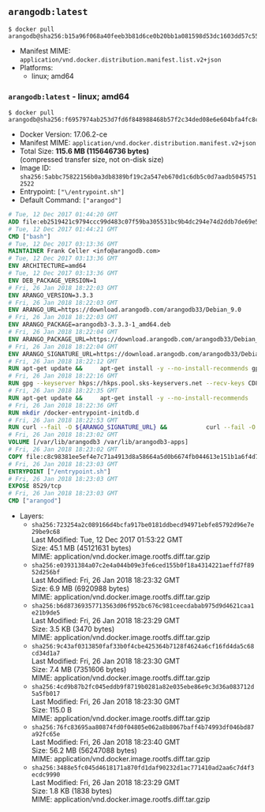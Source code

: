 ## `arangodb:latest`

```console
$ docker pull arangodb@sha256:b15a96f068a40feeb3b81d6ce0b20bb1a081598d53dc1603dd57c55678d09b05
```

-	Manifest MIME: `application/vnd.docker.distribution.manifest.list.v2+json`
-	Platforms:
	-	linux; amd64

### `arangodb:latest` - linux; amd64

```console
$ docker pull arangodb@sha256:f6957974ab253d7fd6f848988468b57f2c34ded08e6e604bfa4fc8c2655375cb
```

-	Docker Version: 17.06.2-ce
-	Manifest MIME: `application/vnd.docker.distribution.manifest.v2+json`
-	Total Size: **115.6 MB (115646736 bytes)**  
	(compressed transfer size, not on-disk size)
-	Image ID: `sha256:5abbc75822156b0a3db8389bf19c2a547eb670d1c6db5c0d7aadb50457512522`
-	Entrypoint: `["\/entrypoint.sh"]`
-	Default Command: `["arangod"]`

```dockerfile
# Tue, 12 Dec 2017 01:44:20 GMT
ADD file:eb2519421c9794ccc99d483c07f59ba305531bc9b4dc294e74d2ddb7de69e52a in / 
# Tue, 12 Dec 2017 01:44:21 GMT
CMD ["bash"]
# Tue, 12 Dec 2017 03:13:36 GMT
MAINTAINER Frank Celler <info@arangodb.com>
# Tue, 12 Dec 2017 03:13:36 GMT
ENV ARCHITECTURE=amd64
# Tue, 12 Dec 2017 03:13:36 GMT
ENV DEB_PACKAGE_VERSION=1
# Fri, 26 Jan 2018 18:22:03 GMT
ENV ARANGO_VERSION=3.3.3
# Fri, 26 Jan 2018 18:22:03 GMT
ENV ARANGO_URL=https://download.arangodb.com/arangodb33/Debian_9.0
# Fri, 26 Jan 2018 18:22:03 GMT
ENV ARANGO_PACKAGE=arangodb3-3.3.3-1_amd64.deb
# Fri, 26 Jan 2018 18:22:04 GMT
ENV ARANGO_PACKAGE_URL=https://download.arangodb.com/arangodb33/Debian_9.0/amd64/arangodb3-3.3.3-1_amd64.deb
# Fri, 26 Jan 2018 18:22:04 GMT
ENV ARANGO_SIGNATURE_URL=https://download.arangodb.com/arangodb33/Debian_9.0/amd64/arangodb3-3.3.3-1_amd64.deb.asc
# Fri, 26 Jan 2018 18:22:12 GMT
RUN apt-get update &&     apt-get install -y --no-install-recommends gpg dirmngr     &&     rm -rf /var/lib/apt/lists/*
# Fri, 26 Jan 2018 18:22:16 GMT
RUN gpg --keyserver hkps://hkps.pool.sks-keyservers.net --recv-keys CD8CB0F1E0AD5B52E93F41E7EA93F5E56E751E9B
# Fri, 26 Jan 2018 18:22:35 GMT
RUN apt-get update &&     apt-get install -y --no-install-recommends         libjemalloc1         ca-certificates         pwgen         curl     &&     rm -rf /var/lib/apt/lists/*
# Fri, 26 Jan 2018 18:22:36 GMT
RUN mkdir /docker-entrypoint-initdb.d
# Fri, 26 Jan 2018 18:22:53 GMT
RUN curl --fail -O ${ARANGO_SIGNATURE_URL} &&           curl --fail -O ${ARANGO_PACKAGE_URL} &&             gpg --verify ${ARANGO_PACKAGE}.asc &&     (echo arangodb3 arangodb3/password password test | debconf-set-selections) &&     (echo arangodb3 arangodb3/password_again password test | debconf-set-selections) &&     DEBIAN_FRONTEND="noninteractive" dpkg -i ${ARANGO_PACKAGE} &&     rm -rf /var/lib/arangodb3/* &&     sed -ri         -e 's!127\.0\.0\.1!0.0.0.0!g'         -e 's!^(file\s*=).*!\1 -!'         -e 's!^#\s*uid\s*=.*!uid = arangodb!'         -e 's!^#\s*gid\s*=.*!gid = arangodb!'         /etc/arangodb3/arangod.conf     &&     rm -f ${ARANGO_PACKAGE}*
# Fri, 26 Jan 2018 18:23:02 GMT
VOLUME [/var/lib/arangodb3 /var/lib/arangodb3-apps]
# Fri, 26 Jan 2018 18:23:02 GMT
COPY file:c8c98381ee5ef4e7c71a4913d8a58664a5d0b6674fb044613e151b1a6f4d73ac in /entrypoint.sh 
# Fri, 26 Jan 2018 18:23:03 GMT
ENTRYPOINT ["/entrypoint.sh"]
# Fri, 26 Jan 2018 18:23:03 GMT
EXPOSE 8529/tcp
# Fri, 26 Jan 2018 18:23:03 GMT
CMD ["arangod"]
```

-	Layers:
	-	`sha256:723254a2c089166d4bcfa917be0181ddbecd94971ebfe85792d96e7e29be9c68`  
		Last Modified: Tue, 12 Dec 2017 01:53:22 GMT  
		Size: 45.1 MB (45121631 bytes)  
		MIME: application/vnd.docker.image.rootfs.diff.tar.gzip
	-	`sha256:e03931384a07c2e4a044b09e3fe6ced155b0f18a4314221aeffd7f8952d256bf`  
		Last Modified: Fri, 26 Jan 2018 18:23:32 GMT  
		Size: 6.9 MB (6920988 bytes)  
		MIME: application/vnd.docker.image.rootfs.diff.tar.gzip
	-	`sha256:b6d87369357713563d06f952bc676c981ceecdabab975d9d4621caa1e21b9de5`  
		Last Modified: Fri, 26 Jan 2018 18:23:29 GMT  
		Size: 3.5 KB (3470 bytes)  
		MIME: application/vnd.docker.image.rootfs.diff.tar.gzip
	-	`sha256:9c43af0313850faf33b0f4cbe425364b7128f4624a6cf16fd4da5c68cd34d1a7`  
		Last Modified: Fri, 26 Jan 2018 18:23:30 GMT  
		Size: 7.4 MB (7351606 bytes)  
		MIME: application/vnd.docker.image.rootfs.diff.tar.gzip
	-	`sha256:4cd9b87b2fc045eddb9f8719b0281a82e035ebe86e9c3d36a083712d5a5fb017`  
		Last Modified: Fri, 26 Jan 2018 18:23:30 GMT  
		Size: 115.0 B  
		MIME: application/vnd.docker.image.rootfs.diff.tar.gzip
	-	`sha256:76fc83695aa80874fd0f04805e062a8b8067baff4b74993df046bd87a92fc65e`  
		Last Modified: Fri, 26 Jan 2018 18:23:40 GMT  
		Size: 56.2 MB (56247088 bytes)  
		MIME: application/vnd.docker.image.rootfs.diff.tar.gzip
	-	`sha256:3488e5fc045d4618171a870fd1daf90232d1ac771410ad2aa6c7d4f3ecdc9990`  
		Last Modified: Fri, 26 Jan 2018 18:23:29 GMT  
		Size: 1.8 KB (1838 bytes)  
		MIME: application/vnd.docker.image.rootfs.diff.tar.gzip
